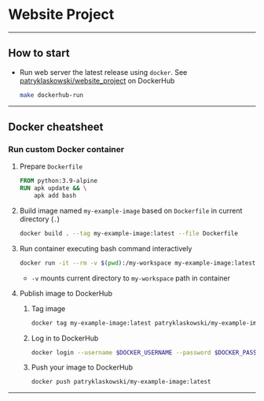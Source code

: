 # Website Project

---
## How to start

- Run web server the latest release using `docker`.
  See [patryklaskowski/website_project](https://hub.docker.com/r/patryklaskowski/website_project) on DockerHub
   ```bash
   make dockerhub-run
   ```

---
## Docker cheatsheet

### Run custom Docker container

1. Prepare `Dockerfile`
   ```dockerfile
   FROM python:3.9-alpine
   RUN apk update && \
       apk add bash
   ```

2. Build image named `my-example-image` based on `Dockerfile` in current directory (`.`)
    ```bash
    docker build . --tag my-example-image:latest --file Dockerfile
    ```
   
3. Run container executing bash command interactively
    ```bash
    docker run -it --rm -v $(pwd):/my-workspace my-example-image:latest bash
    ```
   - `-v` mounts current directory to `my-workspace` path in container

4. Publish image to DockerHub
   1. Tag image
      ```bash
      docker tag my-example-image:latest patryklaskowski/my-example-image:latest
      ```
   3. Log in to DockerHub
      ```bash
      docker login --username $DOCKER_USERNAME --password $DOCKER_PASSWORD
      ```
   4. Push your image to DockerHub
      ```bash
      docker push patryklaskowski/my-example-image:latest
      ```

---

